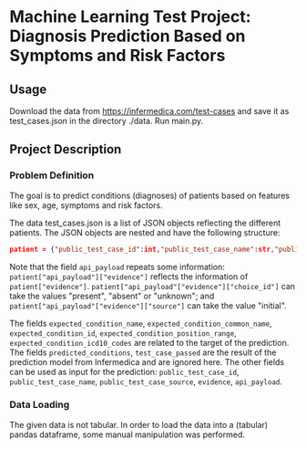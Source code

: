 # Machine Learning Test Project: Diagnosis Prediction Based on Symptoms and Risk Factors

## Usage
Download the data from https://infermedica.com/test-cases and save it as test_cases.json in the directory ./data.
Run main.py.

## Project Description
### Problem Definition
The goal is to predict conditions (diagnoses) of patients based on features like sex, age, symptoms and risk factors.

The data test_cases.json is a list of JSON objects reflecting the different patients. The JSON objects are nested and have the following structure:

```json
patient = {"public_test_case_id":int,"public_test_case_name":str,"public_test_case_source":str,"expected_condition_name":str,"expected_condition_common_name":str,"expected_condition_id":str,"expected_condition_position_range":str,"expected_condition_icd10_codes":[str],"evidence":{"present":[{"id":str,"name":str,"type":str,"initial":bool}],"absent":[{"id":str,"name":str,"type":str,"initial":bool}],"unknown":[{"id":str,"name":str,"type":str,"initial":bool}]},"test_case_passed":bool,"predicted_conditions":[{"id":str,"name":str,"common_name":str,"probability":float}],"api_payload":{"sex":str,"age":{"value":int,"unit":str},"evidence":[{"id":str,"choice_id":str},{"id":str,"choice_id":str,"source":str}]}}
```

Note that the field `api_payload` repeats some information: `patient["api_payload"]["evidence"]` reflects the information of `patient["evidence"]`. `patient["api_payload"["evidence"]["choice_id"]` can take the values "present", "absent" or "unknown"; and `patient["api_payload"["evidence"]["source"]` can take the value "initial".

The fields `expected_condition_name`, `expected_condition_common_name`, `expected_condition_id`, `expected_condition_position_range`, `expected_condition_icd10_codes` are related to the target of the prediction.
The fields `predicted_conditions`, `test_case_passed` are the result of the prediction model from Infermedica and are ignored here.
The other fields can be used as input for the prediction: `public_test_case_id`, `public_test_case_name`, `public_test_case_source`, `evidence`, `api_payload`.

### Data Loading
The given data is not tabular. In order to load the data into a (tabular) pandas dataframe, some manual manipulation was performed.